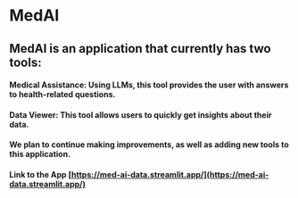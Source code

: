 # MedAI
## MedAI is an application that currently has two tools:

#### Medical Assistance: Using LLMs, this tool provides the user with answers to health-related questions.
#### Data Viewer: This tool allows users to quickly get insights about their data.

#### We plan to continue making improvements, as well as adding new tools to this application. 

#### Link to the App [https://med-ai-data.streamlit.app/](https://med-ai-data.streamlit.app/)
